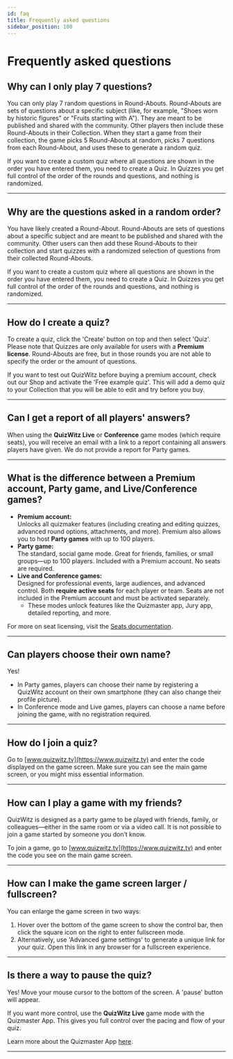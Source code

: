 ```yaml
---
id: faq
title: Frequently asked questions
sidebar_position: 100
---
```


# Frequently asked questions

## Why can I only play 7 questions?
You can only play 7 random questions in Round-Abouts. Round-Abouts are sets of questions about a specific subject (like, for example, "Shoes worn by historic figures" or "Fruits starting with A"). They are meant to be published and shared with the community. Other players then include these Round-Abouts in their Collection. When they start a game from their collection, the game picks 5 Round-Abouts at random, picks 7 questions from each Round-About, and uses these to generate a random quiz.

If you want to create a custom quiz where all questions are shown in the order you have entered them, you need to create a Quiz. In Quizzes you get full control of the order of the rounds and questions, and nothing is randomized.

---

## Why are the questions asked in a random order?
You have likely created a Round-About. Round-Abouts are sets of questions about a specific subject and are meant to be published and shared with the community. Other users can then add these Round-Abouts to their collection and start quizzes with a randomized selection of questions from their collected Round-Abouts.

If you want to create a custom quiz where all questions are shown in the order you have entered them, you need to create a Quiz. In Quizzes you get full control of the order of the rounds and questions, and nothing is randomized.

---

## How do I create a quiz?
To create a quiz, click the 'Create' button on top and then select 'Quiz'. Please note that Quizzes are only available for users with a **Premium license**. Round-Abouts are free, but in those rounds you are not able to specify the order or the amount of questions.

If you want to test out QuizWitz before buying a premium account, check out our Shop and activate the 'Free example quiz'. This will add a demo quiz to your Collection that you will be able to edit and try before you buy.

---

## Can I get a report of all players' answers?
When using the **QuizWitz Live** or **Conference** game modes (which require seats), you will receive an email with a link to a report containing all answers players have given. We do not provide a report for Party games.

---

## What is the difference between a Premium account, Party game, and Live/Conference games?
- **Premium account:**  
  Unlocks all quizmaker features (including creating and editing quizzes, advanced round options, attachments, and more). Premium also allows you to host **Party games** with up to 100 players.
- **Party game:**  
  The standard, social game mode. Great for friends, families, or small groups—up to 100 players. Included with a Premium account. No seats are required.
- **Live and Conference games:**  
  Designed for professional events, large audiences, and advanced control. Both **require active seats** for each player or team. Seats are not included in the Premium account and must be activated separately.
    - These modes unlock features like the Quizmaster app, Jury app, detailed reporting, and more.

For more on seat licensing, visit the [Seats documentation](../advanced/seats).

---

## Can players choose their own name?
Yes!
- In Party games, players can choose their name by registering a QuizWitz account on their own smartphone (they can also change their profile picture).
- In Conference mode and Live games, players can choose a name before joining the game, with no registration required.

---

## How do I join a quiz?
Go to [www.quizwitz.tv](https://www.quizwitz.tv) and enter the code displayed on the game screen. Make sure you can see the main game screen, or you might miss essential information.

---

## How can I play a game with my friends?
QuizWitz is designed as a party game to be played with friends, family, or colleagues—either in the same room or via a video call. It is not possible to join a game started by someone you don’t know.

To join a game, go to [www.quizwitz.tv](https://www.quizwitz.tv) and enter the code you see on the main game screen.

---

## How can I make the game screen larger / fullscreen?
You can enlarge the game screen in two ways:
1. Hover over the bottom of the game screen to show the control bar, then click the square icon on the right to enter fullscreen mode.
2. Alternatively, use 'Advanced game settings' to generate a unique link for your quiz. Open this link in any browser for a fullscreen experience.

---

## Is there a way to pause the quiz?
Yes! Move your mouse cursor to the bottom of the screen. A 'pause' button will appear.

If you want more control, use the **QuizWitz Live** game mode with the Quizmaster App. This gives you full control over the pacing and flow of your quiz.

Learn more about the Quizmaster App [here](../quizmaster/introduction).

---
